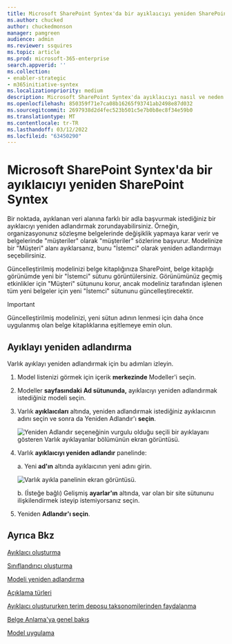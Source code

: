 ```yaml
---
title: Microsoft SharePoint Syntex'da bir ayıklaıcıyı yeniden SharePoint Syntex
ms.author: chucked
author: chuckedmonson
manager: pamgreen
audience: admin
ms.reviewer: ssquires
ms.topic: article
ms.prod: microsoft-365-enterprise
search.appverid: ''
ms.collection:
- enabler-strategic
- m365initiative-syntex
ms.localizationpriority: medium
description: Microsoft SharePoint Syntex'da ayıklaıcıyı nasıl ve neden yeniden adlandır SharePoint Syntex.
ms.openlocfilehash: 850359f71e7ca08b16265f93741ab2498e87d032
ms.sourcegitcommit: 2697938d2d4fec523b501c5e7b0b8ec8f34e59b0
ms.translationtype: MT
ms.contentlocale: tr-TR
ms.lasthandoff: 03/12/2022
ms.locfileid: "63450290"
---
```

# <a name="rename-an-extractor-in-microsoft-sharepoint-syntex"></a>Microsoft SharePoint Syntex'da bir ayıklaıcıyı yeniden SharePoint Syntex

Bir noktada, ayıklanan veri alanına farklı bir adla başvurmak istediğiniz bir ayıklaıcıyı yeniden adlandırmak zorundayabilirsiniz. Örneğin, organizasyonunız sözleşme belgelerinde değişiklik yapmaya karar verir ve belgelerinde "müşteriler" olarak "müşteriler" sözlerine başvurur. Modelinize bir "Müşteri" alanı ayıklarsanız, bunu "İstemci" olarak yeniden adlandırmayı seçebilirsiniz.

Güncelleştirilmiş modelinizi belge kitaplığınıza SharePoint, belge kitaplığı görünümde yeni bir "İstemci" sütunu görüntülersiniz. Görünümünüz geçmiş etkinlikler için "Müşteri" sütununu korur, ancak modeliniz tarafından işlenen tüm yeni belgeler için yeni "İstemci" sütununu güncelleştirecektir. 

> [!IMPORTANT]
>  Güncelleştirilmiş modelinizi, yeni sütun adının lenmesi için daha önce uygulanmış olan belge kitaplıklarına eşitlemeye emin olun. 

## <a name="rename-an-extractor"></a>Ayıklayı yeniden adlandırma

Varlık ayıklayı yeniden adlandırmak için bu adımları izleyin.

1. Model listenizi görmek için içerik **merkezinde** Modeller'i seçin.

2. Modeller **sayfasındaki** **Ad sütununda,** ayıklaıcıyı yeniden adlandırmak istediğiniz modeli seçin.

3. Varlık **ayıklaıcıları** altında, yeniden adlandırmak istediğiniz ayıklaıcının adını seçin ve sonra da Yeniden Adlandır'ı **seçin**.

    ![Yeniden Adlandır seçeneğinin vurgulu olduğu seçili bir ayıklayanı gösteren Varlık ayıklayanlar bölümünün ekran görüntüsü.](../media/content-understanding/entity-extractor-rename.png) 

4. Varlık **ayıklaıcıyı yeniden adlandır** panelinde:

   a. Yeni **ad'ın** altında ayıklaıcının yeni adını girin.

    ![Varlık ayıkla panelinin ekran görüntüsü.](../media/content-understanding/rename-entity-extractor-panel.png) 

   b. (İsteğe bağlı) Gelişmiş **ayarlar'ın** altında, var olan bir site sütununu ilişkilendirmek isteyip istemiyorsanız seçin.

5. Yeniden **Adlandır'ı seçin**.

## <a name="see-also"></a>Ayrıca Bkz
[Ayıklaıcı oluşturma](create-an-extractor.md)

[Sınıflandırıcı oluşturma](create-a-classifier.md)

[Modeli yeniden adlandırma](rename-a-model.md)

[Açıklama türleri](explanation-types-overview.md)

[Ayıklaıcı oluştururken terim deposu taksonomilerinden faydalanma](leverage-term-store-taxonomy.md)

[Belge Anlama'ya genel bakış](document-understanding-overview.md)

[Model uygulama](apply-a-model.md) 
